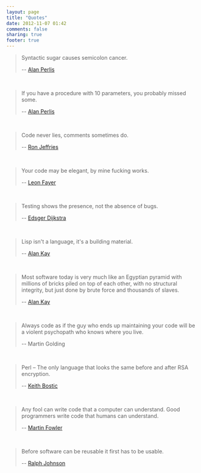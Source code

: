 ```yaml
---
layout: page
title: "Quotes"
date: 2012-11-07 01:42
comments: false
sharing: true
footer: true
---
```


> Syntactic sugar causes semicolon cancer.
>
> -- [Alan Perlis](http://en.wikipedia.org/wiki/Alan_Perlis)
<br />

> If you have a procedure with 10 parameters, you probably missed some.
>
> -- [Alan Perlis](http://en.wikipedia.org/wiki/Alan_Perlis)
<br />

> Code never lies, comments sometimes do.
>
> -- [Ron Jeffries](http://en.wikipedia.org/wiki/Ron_Jeffries)
<br />

> Your code may be elegant, by mine fucking works.
>
> -- [Leon Fayer](http://omniti.com/seeds/your-code-may-be-elegant)
<br />

> Testing shows the presence, not the absence of bugs.
>
> -- [Edsger Dijkstra](http://en.wikipedia.org/wiki/Edsger_W._Dijkstra)
<br />

> Lisp isn't a language, it's a building material.
>
> -- [Alan Kay](http://en.wikipedia.org/wiki/Alan_Kay)
<br />

> Most software today is very much like an Egyptian pyramid with millions of bricks
> piled on top of each other, with no structural integrity,
> but just done by brute force and thousands of slaves.
>
> -- [Alan Kay](http://en.wikipedia.org/wiki/Alan_Kay)
<br />

> Always code as if the guy who ends up maintaining your
> code will be a violent psychopath who knows where you live.
>
> -- Martin Golding
<br />

> Perl – The only language that looks the same before and after RSA encryption.
>
> -- [Keith Bostic](https://sites.google.com/a/bostic.com/keithbostic/)
<br />

> Any fool can write code that a computer can understand.
> Good programmers write code that humans can understand.
>
> -- [Martin Fowler](http://martinfowler.com/)
<br />

> Before software can be reusable it first has to be usable.
>
> -- [Ralph Johnson](http://en.wikipedia.org/wiki/Ralph_Johnson_%28computer_scientist%29)
